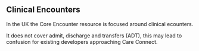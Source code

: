 ## Clinical Encounters

In the UK the Core Encounter resource is focused around clinical ecounters. 

It does not cover admit, discharge and transfers (ADT), this may lead to confusion for existing developers approaching Care Connect.
 
